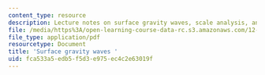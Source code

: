 ```yaml
---
content_type: resource
description: Lecture notes on surface gravity waves, scale analysis, and linear solutions.
file: /media/https%3A/open-learning-course-data-rc.s3.amazonaws.com/12-802-wave-motion-in-the-ocean-and-the-atmosphere-spring-2008/fca533a5edb5f5d3e975ec4c2e63019f_MIT12_802S08_lec03.pdf
file_type: application/pdf
resourcetype: Document
title: 'Surface gravity waves '
uid: fca533a5-edb5-f5d3-e975-ec4c2e63019f
---
```

